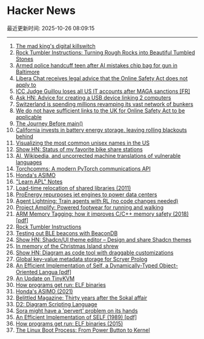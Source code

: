 # Hacker News

最近更新时间: 2025-10-26 08:09:15

--- 
1. [The mad king's digital killswitch](https://pluralistic.net/2025/10/20/post-american-internet/#huawei-with-american-characteristics) 
2. [Rock Tumbler Instructions: Turning Rough Rocks into Beautiful Tumbled Stones](https://rocktumbler.com/tips/rock-tumbler-instructions/) 
3. [Armed police handcuff teen after AI mistakes chip bag for gun in Baltimore](https://www.bbc.com/news/articles/cgjdlx92lylo) 
4. [Libera Chat receives legal advice that the Online Safety Act does not apply to](https://libera.chat/news/advised) 
5. [ICC Judge Guillou loses all US IT accounts after MAGA sanctions [FR]](https://www.franceinfo.fr/replay-radio/nouveau-monde/quand-les-sanctions-internationales-emises-par-washington-imposent-une-vie-deconnectee-a-un-magistrat-francais_7545724.html) 
6. [Ask HN: Advice for creating a USB device linking 2 computers](https://news.ycombinator.com/item?id=45706169) 
7. [Switzerland is spending millions revamping its vast network of bunkers](https://www.washingtonpost.com/world/2025/10/25/switzerland-nuclear-bunkers-overhaul/) 
8. [We do not have sufficient links to the UK for Online Safety Act to be applicable](https://libera.chat/news/advised) 
9. [The Journey Before main()](https://amit.prasad.me/blog/before-main) 
10. [California invests in battery energy storage, leaving rolling blackouts behind](https://www.latimes.com/environment/story/2025-10-17/california-made-it-through-another-summer-without-a-flex-alert) 
11. [Visualizing the most common unisex names in the US](https://nameplay.org/blog/common-unisex-names-by-gender-ratio) 
12. [Show HN: Status of my favorite bike share stations](https://blog.alexboden.ca/toronto-bike-share-status/) 
13. [AI, Wikipedia, and uncorrected machine translations of vulnerable languages](https://www.technologyreview.com/2025/09/25/1124005/ai-wikipedia-vulnerable-languages-doom-spiral/) 
14. [Torchcomms: A modern PyTorch communications API](https://pytorch.org/blog/torchcomms/) 
15. [Honda's ASIMO](https://www.robotsgottalents.com/post/asimo) 
16. ["Learn APL" Notes](https://luksamuk.codes/pages/learn-apl.html) 
17. [Load-time relocation of shared libraries (2011)](https://eli.thegreenplace.net/2011/08/25/load-time-relocation-of-shared-libraries/) 
18. [ProEnergy repurposes jet engines to power data centers](https://www.datacenterdynamics.com/en/news/proenergy-offers-repurposed-jet-engines-to-data-cent/) 
19. [Agent Lightning: Train agents with RL (no code changes needed)](https://github.com/microsoft/agent-lightning) 
20. [Project Amplify: Powered footwear for running and walking](https://about.nike.com/en/newsroom/releases/nike-project-amplify-official-images) 
21. [ARM Memory Tagging: how it improves C/C++ memory safety (2018) [pdf]](https://llvm.org/devmtg/2018-10/slides/Serebryany-Stepanov-Tsyrklevich-Memory-Tagging-Slides-LLVM-2018.pdf) 
22. [Rock Tumbler Instructions](https://rocktumbler.com/tips/rock-tumbler-instructions/) 
23. [Testing out BLE beacons with BeaconDB](https://blog.matthewbrunelle.com/testing-out-ble-beacons-with-beacondb/) 
24. [Show HN: Shadcn/UI theme editor – Design and share Shadcn themes](https://shadcnthemer.com) 
25. [In memory of the Christmas Island shrew](https://news.mongabay.com/2025/10/in-memory-of-the-christmas-island-shrew/) 
26. [Show HN: Diagram as code tool with draggable customizations](https://github.com/RohanAdwankar/oxdraw) 
27. [Global key-value metadata storage for Scryer Prolog](https://github.com/jjtolton/environment.pl) 
28. [An Efficient Implementation of Self, a Dynamically-Typed Object-Oriented Langua [pdf]](https://courses.cs.washington.edu/courses/cse501/15sp/papers/chambers.pdf) 
29. [An Update on TinyKVM](https://fwsgonzo.medium.com/an-update-on-tinykvm-7a38518e57e9) 
30. [How programs get run: ELF binaries](https://lwn.net/Articles/631631/) 
31. [Honda's ASIMO (2021)](https://www.robotsgottalents.com/post/asimo) 
32. [Belittled Magazine: Thirty years after the Sokal affair](https://thebaffler.com/salvos/belittled-magazine-robbins) 
33. [D2: Diagram Scripting Language](https://d2lang.com/tour/intro/) 
34. [Sora might have a 'pervert' problem on its hands](https://www.businessinsider.com/sora-video-openai-fetish-content-my-face-problem-2025-10) 
35. [An Efficient Implementation of SELF (1989) [pdf]](https://courses.cs.washington.edu/courses/cse501/15sp/papers/chambers.pdf) 
36. [How programs get run: ELF binaries (2015)](https://lwn.net/Articles/631631/) 
37. [The Linux Boot Process: From Power Button to Kernel](https://www.0xkato.xyz/linux-boot/) 
